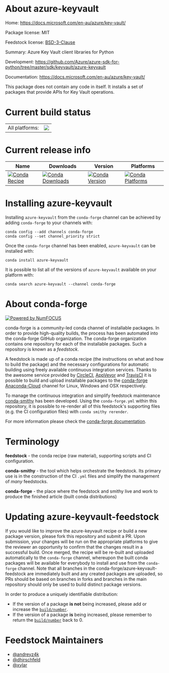 About azure-keyvault
====================

Home: https://docs.microsoft.com/en-au/azure/key-vault/

Package license: MIT

Feedstock license: [BSD-3-Clause](https://github.com/conda-forge/azure-keyvault-feedstock/blob/main/LICENSE.txt)

Summary: Azure Key Vault client libraries for Python

Development: https://github.com/Azure/azure-sdk-for-python/tree/master/sdk/keyvault/azure-keyvault

Documentation: https://docs.microsoft.com/en-au/azure/key-vault/

This package does not contain any code in itself.
It installs a set of packages that provide APIs for Key Vault operations.


Current build status
====================


<table><tr><td>All platforms:</td>
    <td>
      <a href="https://dev.azure.com/conda-forge/feedstock-builds/_build/latest?definitionId=6250&branchName=main">
        <img src="https://dev.azure.com/conda-forge/feedstock-builds/_apis/build/status/azure-keyvault-feedstock?branchName=main">
      </a>
    </td>
  </tr>
</table>

Current release info
====================

| Name | Downloads | Version | Platforms |
| --- | --- | --- | --- |
| [![Conda Recipe](https://img.shields.io/badge/recipe-azure--keyvault-green.svg)](https://anaconda.org/conda-forge/azure-keyvault) | [![Conda Downloads](https://img.shields.io/conda/dn/conda-forge/azure-keyvault.svg)](https://anaconda.org/conda-forge/azure-keyvault) | [![Conda Version](https://img.shields.io/conda/vn/conda-forge/azure-keyvault.svg)](https://anaconda.org/conda-forge/azure-keyvault) | [![Conda Platforms](https://img.shields.io/conda/pn/conda-forge/azure-keyvault.svg)](https://anaconda.org/conda-forge/azure-keyvault) |

Installing azure-keyvault
=========================

Installing `azure-keyvault` from the `conda-forge` channel can be achieved by adding `conda-forge` to your channels with:

```
conda config --add channels conda-forge
conda config --set channel_priority strict
```

Once the `conda-forge` channel has been enabled, `azure-keyvault` can be installed with:

```
conda install azure-keyvault
```

It is possible to list all of the versions of `azure-keyvault` available on your platform with:

```
conda search azure-keyvault --channel conda-forge
```


About conda-forge
=================

[![Powered by
NumFOCUS](https://img.shields.io/badge/powered%20by-NumFOCUS-orange.svg?style=flat&colorA=E1523D&colorB=007D8A)](https://numfocus.org)

conda-forge is a community-led conda channel of installable packages.
In order to provide high-quality builds, the process has been automated into the
conda-forge GitHub organization. The conda-forge organization contains one repository
for each of the installable packages. Such a repository is known as a *feedstock*.

A feedstock is made up of a conda recipe (the instructions on what and how to build
the package) and the necessary configurations for automatic building using freely
available continuous integration services. Thanks to the awesome service provided by
[CircleCI](https://circleci.com/), [AppVeyor](https://www.appveyor.com/)
and [TravisCI](https://travis-ci.com/) it is possible to build and upload installable
packages to the [conda-forge](https://anaconda.org/conda-forge)
[Anaconda-Cloud](https://anaconda.org/) channel for Linux, Windows and OSX respectively.

To manage the continuous integration and simplify feedstock maintenance
[conda-smithy](https://github.com/conda-forge/conda-smithy) has been developed.
Using the ``conda-forge.yml`` within this repository, it is possible to re-render all of
this feedstock's supporting files (e.g. the CI configuration files) with ``conda smithy rerender``.

For more information please check the [conda-forge documentation](https://conda-forge.org/docs/).

Terminology
===========

**feedstock** - the conda recipe (raw material), supporting scripts and CI configuration.

**conda-smithy** - the tool which helps orchestrate the feedstock.
                   Its primary use is in the construction of the CI ``.yml`` files
                   and simplify the management of *many* feedstocks.

**conda-forge** - the place where the feedstock and smithy live and work to
                  produce the finished article (built conda distributions)


Updating azure-keyvault-feedstock
=================================

If you would like to improve the azure-keyvault recipe or build a new
package version, please fork this repository and submit a PR. Upon submission,
your changes will be run on the appropriate platforms to give the reviewer an
opportunity to confirm that the changes result in a successful build. Once
merged, the recipe will be re-built and uploaded automatically to the
`conda-forge` channel, whereupon the built conda packages will be available for
everybody to install and use from the `conda-forge` channel.
Note that all branches in the conda-forge/azure-keyvault-feedstock are
immediately built and any created packages are uploaded, so PRs should be based
on branches in forks and branches in the main repository should only be used to
build distinct package versions.

In order to produce a uniquely identifiable distribution:
 * If the version of a package **is not** being increased, please add or increase
   the [``build/number``](https://docs.conda.io/projects/conda-build/en/latest/resources/define-metadata.html#build-number-and-string).
 * If the version of a package **is** being increased, please remember to return
   the [``build/number``](https://docs.conda.io/projects/conda-build/en/latest/resources/define-metadata.html#build-number-and-string)
   back to 0.

Feedstock Maintainers
=====================

* [@andreyz4k](https://github.com/andreyz4k/)
* [@dhirschfeld](https://github.com/dhirschfeld/)
* [@xylar](https://github.com/xylar/)

